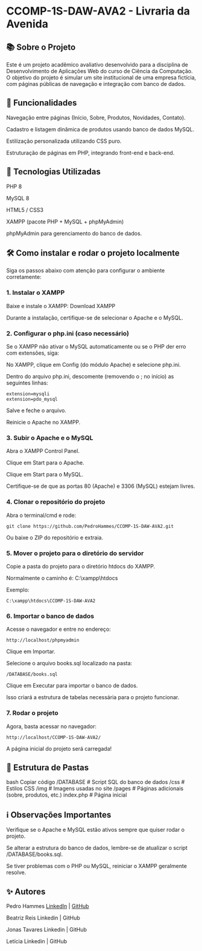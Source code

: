 # CCOMP-1S-DAW-AVA2 - Livraria da Avenida
## 📚 Sobre o Projeto
Este é um projeto acadêmico avaliativo desenvolvido para a disciplina de Desenvolvimento de Aplicações Web do curso de Ciência da Computação.
O objetivo do projeto é simular um site institucional de uma empresa fictícia, com páginas públicas de navegação e integração com banco de dados.

## 🎯 Funcionalidades
Navegação entre páginas (Início, Sobre, Produtos, Novidades, Contato).

Cadastro e listagem dinâmica de produtos usando banco de dados MySQL.

Estilização personalizada utilizando CSS puro.

Estruturação de páginas em PHP, integrando front-end e back-end.

## 🚀 Tecnologias Utilizadas
PHP 8

MySQL 8

HTML5 / CSS3

XAMPP (pacote PHP + MySQL + phpMyAdmin)

phpMyAdmin para gerenciamento do banco de dados.

## 🛠️ Como instalar e rodar o projeto localmente
Siga os passos abaixo com atenção para configurar o ambiente corretamente:

### 1. Instalar o XAMPP
Baixe e instale o XAMPP: Download XAMPP

Durante a instalação, certifique-se de selecionar o Apache e o MySQL.

### 2. Configurar o php.ini (caso necessário)
Se o XAMPP não ativar o MySQL automaticamente ou se o PHP der erro com extensões, siga:

No XAMPP, clique em Config (do módulo Apache) e selecione php.ini.

Dentro do arquivo php.ini, descomente (removendo o ; no início) as seguintes linhas:

```
extension=mysqli
extension=pdo_mysql
```

Salve e feche o arquivo.

Reinicie o Apache no XAMPP.

### 3. Subir o Apache e o MySQL
Abra o XAMPP Control Panel.

Clique em Start para o Apache.

Clique em Start para o MySQL.

Certifique-se de que as portas 80 (Apache) e 3306 (MySQL) estejam livres.

### 4. Clonar o repositório do projeto
Abra o terminal/cmd e rode:

```
git clone https://github.com/PedroHammes/CCOMP-1S-DAW-AVA2.git
```
Ou baixe o ZIP do repositório e extraia.

### 5. Mover o projeto para o diretório do servidor
Copie a pasta do projeto para o diretório htdocs do XAMPP.

Normalmente o caminho é: C:\xampp\htdocs

Exemplo:

````C:\xampp\htdocs\CCOMP-1S-DAW-AVA2````

### 6. Importar o banco de dados
Acesse o navegador e entre no endereço:

````http://localhost/phpmyadmin````

Clique em Importar.

Selecione o arquivo books.sql localizado na pasta:

````/DATABASE/books.sql````

Clique em Executar para importar o banco de dados.

Isso criará a estrutura de tabelas necessária para o projeto funcionar.

### 7. Rodar o projeto
Agora, basta acessar no navegador:

````http://localhost/CCOMP-1S-DAW-AVA2/````

A página inicial do projeto será carregada!

## 📂 Estrutura de Pastas
bash
Copiar código
/DATABASE          # Script SQL do banco de dados
/css               # Estilos CSS
/img               # Imagens usadas no site
/pages             # Páginas adicionais (sobre, produtos, etc.)
index.php          # Página inicial
## ℹ️ Observações Importantes
Verifique se o Apache e MySQL estão ativos sempre que quiser rodar o projeto.

Se alterar a estrutura do banco de dados, lembre-se de atualizar o script /DATABASE/books.sql.

Se tiver problemas com o PHP ou MySQL, reiniciar o XAMPP geralmente resolve.

## ✨ Autores
Pedro Hammes [LinkedIn](https://www.linkedin.com/in/pedrohammes/) | [GitHub](https://github.com/PedroHammes)

Beatriz Reis Linkedin | GitHub

Jonas Tavares Linkedin | GitHub

Letícia Linkedin | GitHub